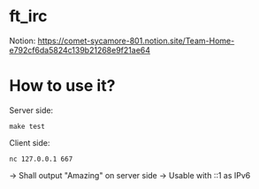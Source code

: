 # ft_irc

Notion: https://comet-sycamore-801.notion.site/Team-Home-e792cf6da5824c139b21268e9f21ae64

# How to use it?

Server side:
```
make test
```

Client side:
```
nc 127.0.0.1 667
```
-> Shall output "Amazing" on server side
-> Usable with ::1 as IPv6